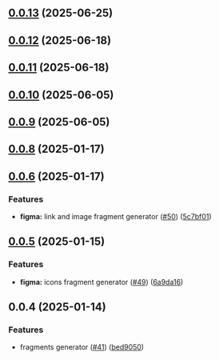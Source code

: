 

## [0.0.13](https://github.com/atls/figma/compare/@atls/figma-fragments-cli@0.0.12...@atls/figma-fragments-cli@0.0.13) (2025-06-25)






## [0.0.12](https://github.com/atls/figma/compare/@atls/figma-fragments-cli@0.0.11...@atls/figma-fragments-cli@0.0.12) (2025-06-18)






## [0.0.11](https://github.com/atls/figma/compare/@atls/figma-fragments-cli@0.0.10...@atls/figma-fragments-cli@0.0.11) (2025-06-18)






## [0.0.10](https://github.com/atls/figma/compare/@atls/figma-fragments-cli@0.0.9...@atls/figma-fragments-cli@0.0.10) (2025-06-05)






## [0.0.9](https://github.com/atls/figma/compare/@atls/figma-fragments-cli@0.0.8...@atls/figma-fragments-cli@0.0.9) (2025-06-05)






## [0.0.8](https://github.com/atls/figma/compare/@atls/figma-fragments-cli@0.0.6...@atls/figma-fragments-cli@0.0.8) (2025-01-17)






## [0.0.6](https://github.com/atls/figma/compare/@atls/figma-fragments-cli@0.0.5...@atls/figma-fragments-cli@0.0.6) (2025-01-17)


### Features


* **figma:** link and image fragment generator ([#50](https://github.com/atls/figma/issues/50)) ([5c7bf01](https://github.com/atls/figma/commit/5c7bf013046f44d038a763f9ee2d8ad263c2a69f))



## [0.0.5](https://github.com/atls/figma/compare/@atls/figma-fragments-cli@0.0.4...@atls/figma-fragments-cli@0.0.5) (2025-01-15)

### Features

- **figma:** icons fragment generator ([#49](https://github.com/atls/figma/issues/49)) ([6a9da16](https://github.com/atls/figma/commit/6a9da16b8312ff8a5ea2cb2d46f506f8927b0e3c))

## 0.0.4 (2025-01-14)

### Features

- fragments generator ([#41](https://github.com/atls/figma/issues/41)) ([bed9050](https://github.com/atls/figma/commit/bed9050681ba6d6ed41292a81b2f0daa720d6a24))
